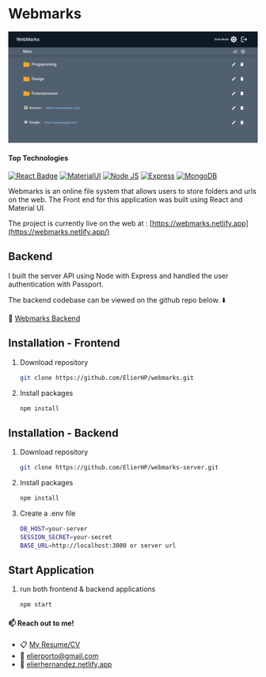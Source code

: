 # Webmarks

![Webmarks](./src/images/webmarks-screenshot.png)

#### Top Technologies

[![React Badge](https://img.shields.io/badge/-React-61DBFB?style=for-the-badge&labelColor=black&logo=react&logoColor=61DBFB)](#)
[![MaterialUI](https://img.shields.io/badge/-mui-3A71DC?style=for-the-badge&labelColor=black&logo=mui&logoColor=3A71DC)](#)
[![Node JS](https://img.shields.io/badge/-node.js-49A958?style=for-the-badge&labelColor=black&logo=node.js&logoColor=49A958)](#)
[![Express](https://img.shields.io/badge/-express-9E55B8?style=for-the-badge&labelColor=black&logo=express&logoColor=9E55B8)](#)
[![MongoDB](https://img.shields.io/badge/-mongodb-3C7262?style=for-the-badge&labelColor=black&logo=mongodb&logoColor=3C7262)](#)

Webmarks is an online file system that allows users to store folders and urls on the web. The Front end for this application was built using React and Material UI.

The project is currently live on the web at : [https://webmarks.netlify.app](https://webmarks.netlify.app/)

## Backend

I built the server API using Node with Express and handled the user authentication with Passport.

The backend codebase can be viewed on the github repo below. :arrow_down:

:white_square_button: [Webmarks Backend](https://github.com/ElierHP/webmarks-server)

## Installation - Frontend

1. Download repository
   ```bash
   git clone https://github.com/ElierHP/webmarks.git
   ```
2. Install packages
   ```bash
   npm install
   ```

## Installation - Backend

1. Download repository

   ```bash
   git clone https://github.com/ElierHP/webmarks-server.git
   ```

2. Install packages

   ```bash
   npm install
   ```

3. Create a .env file
   ```bash
   DB_HOST=your-server
   SESSION_SECRET=your-secret
   BASE_URL=http://localhost:3000 or server url
   ```

## Start Application

1. run both frontend & backend applications
   ```bash
   npm start
   ```

#### :mailbox: Reach out to me!

- :clipboard: [My Resume/CV]()
- :email: elierporto@gmail.com
- :page_facing_up: [elierhernandez.netlify.app](https://www.elierhernandez.netlify.app)
